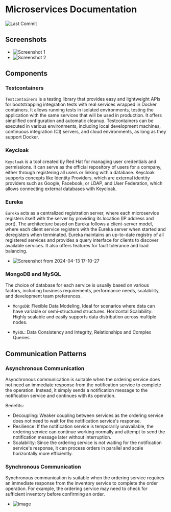 # Microservices Documentation

![Last Commit](https://img.shields.io/github/last-commit/MateusLeviDev/lev-microservices)

## Screenshots

- ![Screenshot 1](https://github.com/MateusLeviDev/springboot-microservices/assets/101754313/4f3ea629-3a22-43d3-b429-aa6d4c2f59d1)
- ![Screenshot 2](https://github.com/MateusLeviDev/springboot-microservices/assets/101754313/facfd513-61c0-47e2-902b-46529f63e709)

## Components

### Testcontainers

`Testcontainers` is a testing library that provides easy and lightweight APIs for bootstrapping integration tests with real services wrapped in Docker containers. It allows running tests in isolated environments, testing the application with the same services that will be used in production. It offers simplified configuration and automatic cleanup. Testcontainers can be executed in various environments, including local development machines, continuous integration (CI) servers, and cloud environments, as long as they support Docker.

### Keycloak

`Keycloak` is a tool created by Red Hat for managing user credentials and permissions. It can serve as the official repository of users for a company, either through registering all users or linking with a database. Keycloak supports concepts like Identity Providers, which are external identity providers such as Google, Facebook, or LDAP, and User Federation, which allows connecting external databases with Keycloak.

### Eureka

`Eureka` acts as a centralized registration server, where each microservice registers itself with the server by providing its location (IP address and port). The architecture based on Eureka follows a client-server model, where each client service registers with the Eureka server when started and deregisters when terminated. Eureka maintains an up-to-date registry of all registered services and provides a query interface for clients to discover available services. It also offers features for fault tolerance and load balancing.

- ![Screenshot from 2024-04-13 17-10-27](https://github.com/MateusLeviDev/springboot-microservices/assets/101754313/ae421bd9-ae46-4ee8-8b4e-f96e0179b263)


### MongoDB and MySQL

The choice of database for each service is usually based on various factors, including business requirements, performance needs, scalability, and development team preferences.

- `MongoDB`: Flexible Data Modeling, Ideal for scenarios where data can have variable or semi-structured structures. Horizontal Scalability: Highly scalable and easily supports data distribution across multiple nodes.
  
- `MySQL`: Data Consistency and Integrity, Relationships and Complex Queries.

## Communication Patterns

### Asynchronous Communication

Asynchronous communication is suitable when the ordering service does not need an immediate response from the notification service to complete the operation. Instead, it simply sends a notification message to the notification service and continues with its operation.

Benefits:
- Decoupling: Weaker coupling between services as the ordering service does not need to wait for the notification service's response.
- Resilience: If the notification service is temporarily unavailable, the ordering service can continue working normally and attempt to send the notification message later without interruption.
- Scalability: Since the ordering service is not waiting for the notification service's response, it can process orders in parallel and scale horizontally more efficiently.

### Synchronous Communication

Synchronous communication is suitable when the ordering service requires an immediate response from the inventory service to complete the order operation. For example, the ordering service may need to check for sufficient inventory before confirming an order.

- ![image](https://github.com/MateusLeviDev/springboot-microservices/assets/101754313/158d2912-1a43-4094-91cb-b9a3bca7bdea)

